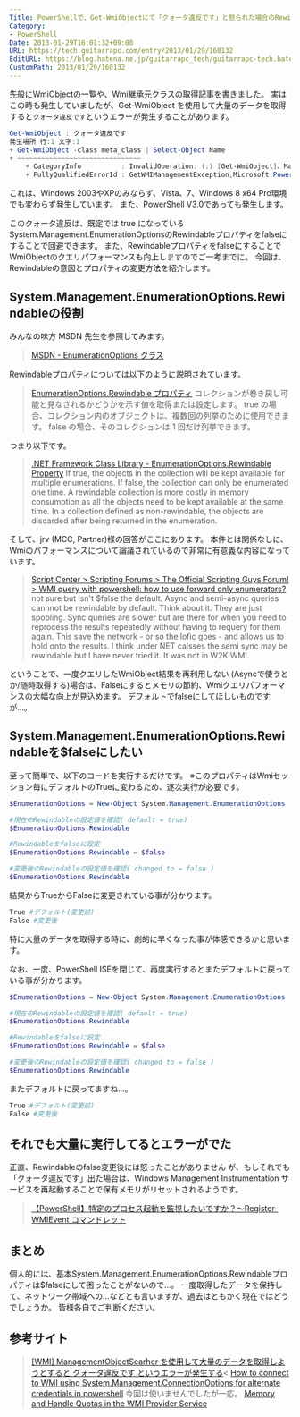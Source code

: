 ```yaml
---
Title: PowerShellで、Get-WmiObjectにて「クォータ違反です」と怒られた場合のRewindableプロパティ変更による対応とWmi処理の処理速度向上
Category:
- PowerShell
Date: 2013-01-29T16:01:32+09:00
URL: https://tech.guitarrapc.com/entry/2013/01/29/160132
EditURL: https://blog.hatena.ne.jp/guitarrapc_tech/guitarrapc-tech.hatenablog.com/atom/entry/11696248318757675298
CustomPath: 2013/01/29/160132
---
```


先般にWmiObjectの一覧や、Wmi継承元クラスの取得記事を書きました。
実はこの時も発生していましたが、Get-WmiObject を使用して大量のデータを取得すると`クォータ違反です`というエラーが発生することがあります。
```ps1
Get-WmiObject : クォータ違反です
発生場所 行:1 文字:1
+ Get-WmiObject -class meta_class | Select-Object Name
+ ~~~~~~~~~~~~~~~~~~~~~~~~~~~~~~~
    + CategoryInfo          : InvalidOperation: (:) [Get-WmiObject]、ManagementException
    + FullyQualifiedErrorId : GetWMIManagementException,Microsoft.PowerShell.Commands.GetWmiObjectCommand
```

これは、Windows 2003やXPのみならず、Vista、7、Windows 8 x64 Pro環境でも変わらず発生しています。
また、PowerShell V3.0であっても発生します。


このクォータ違反は、既定では true になっているSystem.Management.EnumerationOptionsのRewindableプロパティをfalseにすることで回避できます。
また、RewindableプロパティをfalseにすることでWmiObjectのクエリパフォーマンスも向上しますのでご一考までに。
今回は、Rewindableの意図とプロパティの変更方法を紹介します。



## System.Management.EnumerationOptions.Rewindableの役割
みんなの味方 MSDN 先生を参照してみます。
<blockquote><a href="http://msdn.microsoft.com/ja-jp/library/system.management.enumerationoptions.aspx" target="_blank">MSDN - EnumerationOptions クラス</a></blockquote>
Rewindableプロパティについては以下のように説明されています。
<blockquote><a href="http://msdn.microsoft.com/ja-jp/library/system.management.enumerationoptions.rewindable.aspx" target="_blank">EnumerationOptions.Rewindable プロパティ</a>
コレクションが巻き戻し可能と見なされるかどうかを示す値を取得または設定します。 true  の場合、コレクション内のオブジェクトは、複数回の列挙のために使用できます。 false  の場合、そのコレクションは 1 回だけ列挙できます。</blockquote>

つまり以下です。
<blockquote>
<a href="http://www.nedcomp.nl/support/origdocs/dotnetsdk/cpref/frlrfsystemmanagementenumerationoptionsclassrewindabletopic.htm" target="_blank">.NET Framework Class Library   - EnumerationOptions.Rewindable Property</a>
If true, the objects in the collection will be kept available for multiple enumerations. If false, the collection can only be enumerated one time.
A rewindable collection is more costly in memory consumption as all the objects need to be kept available at the same time. In a collection defined as non-rewindable, the objects are discarded after being returned in the enumeration.</blockquote>

そして、jrv (MCC, Partner)様の回答がここにあります。
本件とは関係なしに、Wmiのパフォーマンスについて論議されているので非常に有意義な内容になっています。
<blockquote><a href="http://social.technet.microsoft.com/Forums/en/ITCG/thread/d7961511-96a0-4bd6-b018-6d5b31350b44" target="_blank">Script Center &gt;  Scripting Forums &gt;  The Official Scripting Guys Forum! &gt;  WMI query with powershell: how to use forward only enumerators?</a>
not sure but isn't $false the default. Async and semi-async queries cannnot be rewindable by default.  Think about it.  They are just spooling. Sync queries are slower but are there for when you need to reprocess the results repeatedly without having to requery for them again.  This save the network - or so the lofic goes - and allows us to hold onto the results.  I think under NET calsses the semi sync may be rewindable but I have never tried it.  It was not in W2K WMI.</blockquote>

ということで、一度クエリしたWmiObject結果を再利用しない (Asyncで使うとか/随時取得する)場合は、Falseにするとメモリの節約、Wmiクエリパフォーマンスの大幅な向上が見込めます。
デフォルトでfalseにしてほしいものですが…。

## System.Management.EnumerationOptions.Rewindableを$falseにしたい
至って簡単で、以下のコードを実行するだけです。
※このプロパティはWmiセッション毎にデフォルトのTrueに変わるため、逐次実行が必要です。
```ps1
$EnumerationOptions = New-Object System.Management.EnumerationOptions

#現在のRewindableの設定値を確認( default = true)
$EnumerationOptions.Rewindable

#Rewindableをfalseに設定
$EnumerationOptions.Rewindable = $false

#変更後のRewindableの設定値を確認( changed to = false )
$EnumerationOptions.Rewindable
```

結果からTrueからFalseに変更されている事が分かります。
```ps1
True #デフォルト(変更前)
False #変更後
```


特に大量のデータを取得する時に、劇的に早くなった事が体感できるかと思います。

なお、一度、PowerShell ISEを閉じて、再度実行するとまたデフォルトに戻っている事が分かります。
```ps1
$EnumerationOptions = New-Object System.Management.EnumerationOptions

#現在のRewindableの設定値を確認( default = true)
$EnumerationOptions.Rewindable

#Rewindableをfalseに設定
$EnumerationOptions.Rewindable = $false

#変更後のRewindableの設定値を確認( changed to = false )
$EnumerationOptions.Rewindable
```

またデフォルトに戻ってますね…。
```ps1
True #デフォルト(変更前)
False #変更後
```


## それでも大量に実行してるとエラーがでた
正直、Rewindableのfalse変更後には怒ったことがありません
が、もしそれでも「クォータ違反です」出た場合は、Windows Management Instrumentation サービスを再起動することで保有メモリがリセットされるようです。
<blockquote><a href="http://blogs.technet.com/b/junichia/archive/2012/03/30/3489331.aspx" target="_blank">【PowerShell】特定のプロセス起動を監視したいですか？～Register-WMIEvent コマンドレット</a></blockquote>

## まとめ
個人的には、基本System.Management.EnumerationOptions.Rewindableプロパティは$falseにして困ったことがないので…。
一度取得したデータを保持して、ネットワーク帯域への…などとも言いますが、過去はともかく現在ではどうでしょうか。
皆様各自でご判断ください。

##
## 参考サイト
<blockquote><a href="http://handcraft.blogsite.org/Memo/Article/Archives/251" target="_blank">[WMI] ManagementObjectSearher を使用して大量のデータを取得しようとすると クォータ違反です というエラーが発生する</a>&lt;
<a href="http://social.technet.microsoft.com/Forums/en-US/ITCG/thread/25b87296-3d9d-4d31-b335-b21034e0669d/" target="_blank">How to connect to WMI using System.Management.ConnectionOptions for alternate credentials in powershell</a>
今回は使いませんでしたが一応。
<a href="http://blogs.technet.com/b/askperf/archive/2008/09/16/memory-and-handle-quotas-in-the-wmi-provider-service.aspx" target="_blank">Memory and Handle Quotas in the WMI Provider Service</a></blockquote>
